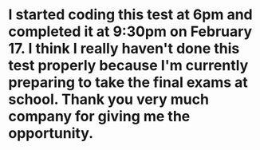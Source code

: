 # I started coding this test at 6pm and completed it at 9:30pm on February 17. I think I really haven't done this test properly because I'm currently preparing to take the final exams at school. Thank you very much company for giving me the opportunity.
